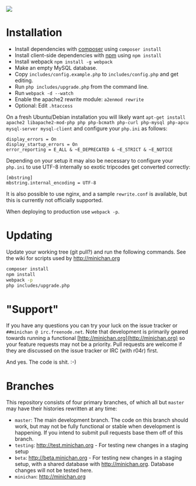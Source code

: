 ![](http://i.imgur.com/8SZWa2h.gif)


# Installation
* Install dependencies with [composer](https://getcomposer.org/doc/00-intro.md) using `composer install`
* Install client-side dependencies with [npm](https://www.npmjs.com/) using `npm install`
* Install webpack `npm install -g webpack`
* Make an empty MySQL database.
* Copy `includes/config.example.php` to `includes/config.php` and get editing.
* Run `php includes/upgrade.php` from the command line.
* Run `webpack -d --watch`
* Enable the apache2 rewrite module: `a2enmod rewrite`
* Optional: Edit `.htaccess`

On a fresh Ubuntu/Debian installation you will likely want `apt-get install apache2 libapache2-mod-php php php-bcmath php-curl php-mysql php-apcu mysql-server mysql-client` and configure your `php.ini` as follows:

````
display_errors = On
display_startup_errors = On
error_reporting = E_ALL & ~E_DEPRECATED & ~E_STRICT & ~E_NOTICE
````

Depending on your setup it may also be necessary to configure your `php.ini` to use UTF-8 internally so exotic tripcodes get converted correctly:

````
[mbstring]
mbstring.internal_encoding = UTF-8
````

It is also possible to use nginx, and a sample `rewrite.conf` is available, but this is currently not officially supported.

When deploying to production use `webpack -p`.

# Updating
Update your working tree (git pull?) and run the following commands. See the wiki for scripts used by http://minichan.org

```bash
composer install
npm install
webpack -p
php includes/upgrade.php
```

# "Support"
If you have any questions you can try your luck on the issue tracker or `##minichan @ irc.freenode.net`. Note that development is primarily geared towards running a functional [http://minichan.org](http://minichan.org) so your feature requests may not be a priority. Pull requests are welcome if they are discussed on the issue tracker or IRC (with r04r) first.

And yes. The code is shit. :-)

# Branches
This repository consists of four primary branches, of which all but `master` may have their histories rewritten at any time:

* `master`: The main development branch. The code on this branch should work, but may not be fully functional or stable when development is happening. If you intend to submit pull requests base them off of this branch.
* `testing`: http://test.minichan.org - For testing new changes in a staging setup
* `beta`: http://beta.minichan.org - For testing new changes in a staging setup, with a shared database with http://minichan.org. Database changes will not be tested here.
* `minichan`: http://minichan.org
